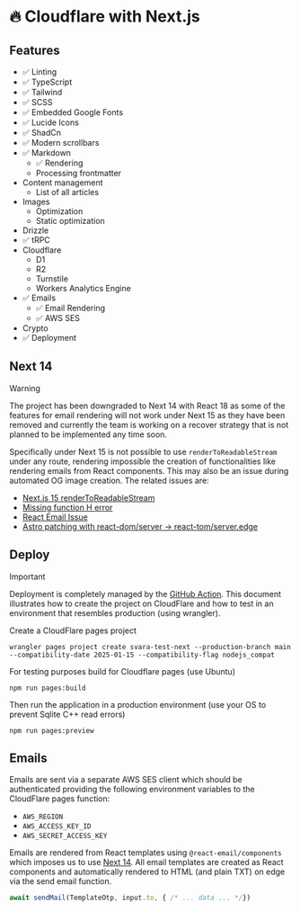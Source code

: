 # 🔥 Cloudflare with Next.js

## Features

- ✅ Linting
- ✅ TypeScript
- ✅ Tailwind
- ✅ SCSS
- ✅ Embedded Google Fonts
- ✅ Lucide Icons
- ✅ ShadCn
- ✅ Modern scrollbars
- ✅ Markdown
    - ✅ Rendering
    - Processing frontmatter
- Content management
    - List of all articles
- Images
    - Optimization
    - Static optimization
- Drizzle
- ✅ tRPC
- Cloudflare
    - D1
    - R2
    - Turnstile
    - Workers Analytics Engine
- ✅ Emails
    - ✅ Email Rendering
    - ✅ AWS SES
- Crypto
- ✅ Deployment

## Next 14

> [!WARNING]
> The project has been downgraded to Next 14 with React 18 as some of the features for email rendering will not work
> under Next 15 as they have been removed and currently the team is working on a recover strategy that is not planned to
> be implemented any time soon.

Specifically under Next 15 is not possible to use `renderToReadableStream` under any route, rendering impossible the
creation of functionalities like rendering emails from React components. This may also be an issue during automated OG
image creation. The related issues are:

- [Next.js 15 renderToReadableStream](https://github.com/vercel/next.js/issues/71865)
- [Missing function H error](https://github.com/vercel/next.js/issues/71004)
- [React Email Issue](https://github.com/resend/react-email/issues/1630)
- [Astro patching with react-dom/server -> react-tom/server.edge](https://github.com/facebook/react/issues/31827)

## Deploy

> [!IMPORTANT]
> Deployment is completely managed by the [GitHub Action](.github/workflows/publish.yml). This document illustrates how
> to create the project on CloudFlare and how to test in an environment that resembles production (using wrangler).

Create a CloudFlare pages project

```shell
wrangler pages project create svara-test-next --production-branch main --compatibility-date 2025-01-15 --compatibility-flag nodejs_compat
```

For testing purposes build for Cloudflare pages (use Ubuntu)

```shell
npm run pages:build
```

Then run the application in a production environment (use your OS to prevent Sqlite C++ read errors)

```shell
npm run pages:preview
```

## Emails

Emails are sent via a separate AWS SES client which should be authenticated providing the following environment
variables to the CloudFlare pages function:

- `AWS_REGION`
- `AWS_ACCESS_KEY_ID`
- `AWS_SECRET_ACCESS_KEY`

Emails are rendered from React templates using `@react-email/components` which imposes us to use [Next 14](#next-14).
All email templates are created as React components and automatically rendered to HTML (and plain TXT) on edge via the
send email function.

```typescript
await sendMail(TemplateOtp, input.to, { /* ... data ... */})
```
